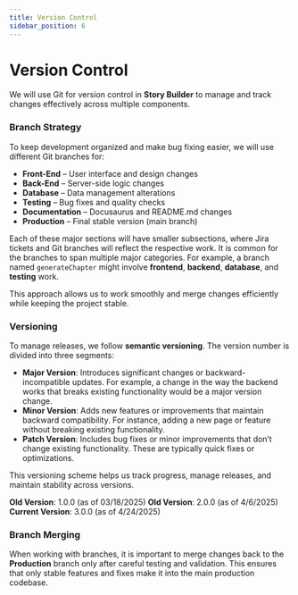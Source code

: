 ```yaml
---
title: Version Control
sidebar_position: 6
---
```


# Version Control

We will use Git for version control in **Story Builder** to manage and track changes effectively across multiple components.

### Branch Strategy

To keep development organized and make bug fixing easier, we will use different Git branches for:

- **Front-End** – User interface and design changes
- **Back-End** – Server-side logic changes
- **Database** – Data management alterations
- **Testing** – Bug fixes and quality checks
- **Documentation** – Docusaurus and README.md changes
- **Production** – Final stable version (main branch)

Each of these major sections will have smaller subsections, where Jira tickets and Git branches will reflect the respective work. It is common for the branches to span multiple major categories. For example, a branch named `generateChapter` might involve **frontend**, **backend**, **database**, and **testing** work.

This approach allows us to work smoothly and merge changes efficiently while keeping the project stable.

### Versioning

To manage releases, we follow **semantic versioning**. The version number is divided into three segments:

- **Major Version**: Introduces significant changes or backward-incompatible updates. For example, a change in the way the backend works that breaks existing functionality would be a major version change.
- **Minor Version**: Adds new features or improvements that maintain backward compatibility. For instance, adding a new page or feature without breaking existing functionality.
- **Patch Version**: Includes bug fixes or minor improvements that don’t change existing functionality. These are typically quick fixes or optimizations.

This versioning scheme helps us track progress, manage releases, and maintain stability across versions.

**Old Version**: 1.0.0 (as of 03/18/2025)
**Old Version**: 2.0.0 (as of 4/6/2025)
**Current Version**: 3.0.0 (as of 4/24/2025)

### Branch Merging

When working with branches, it is important to merge changes back to the **Production** branch only after careful testing and validation. This ensures that only stable features and fixes make it into the main production codebase.